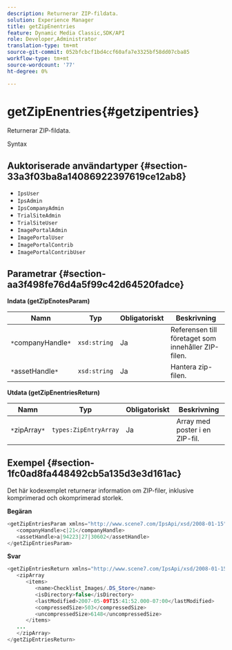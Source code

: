 ```yaml
---
description: Returnerar ZIP-fildata.
solution: Experience Manager
title: getZipEnentries
feature: Dynamic Media Classic,SDK/API
role: Developer,Administrator
translation-type: tm+mt
source-git-commit: 052bfcbcf1bd4ccf60afa7e3325bf58dd07cba85
workflow-type: tm+mt
source-wordcount: '77'
ht-degree: 0%

---
```



# getZipEnentries{#getzipentries}

Returnerar ZIP-fildata.

Syntax

## Auktoriserade användartyper {#section-33a3f03ba8a14086922397619ce12ab8}

* `IpsUser`
* `IpsAdmin`
* `IpsCompanyAdmin`
* `TrialSiteAdmin`
* `TrialSiteUser`
* `ImagePortalAdmin`
* `ImagePortalUser`
* `ImagePortalContrib`
* `ImagePortalContribUser`

## Parametrar {#section-aa3f498fe76d4a5f99c42d64520fadce}

**Indata (getZipEnotesParam)**

| Namn | Typ | Obligatoriskt | Beskrivning |
|---|---|---|---|
| `*`companyHandle`*` | `xsd:string` | Ja | Referensen till företaget som innehåller ZIP-filen. |
| `*`assetHandle`*` | `xsd:string` | Ja | Hantera zip-filen. |

**Utdata (getZipEnentriesReturn)**

| Namn | Typ | Obligatoriskt | Beskrivning |
|---|---|---|---|
| `*`zipArray`*` | `types:ZipEntryArray` | Ja | Array med poster i en ZIP-fil. |

## Exempel {#section-1fc0ad8fa448492cb5a135d3e3d161ac}

Det här kodexemplet returnerar information om ZIP-filer, inklusive komprimerad och okomprimerad storlek.

**Begäran**

```java
<getZipEntriesParam xmlns="http://www.scene7.com/IpsApi/xsd/2008-01-15">
   <companyHandle>c|21</companyHandle>
   <assetHandle>a|94223|27|30602</assetHandle>
</getZipEntriesParam>
```

**Svar**

```java
<getZipEntriesReturn xmlns="http://www.scene7.com/IpsApi/xsd/2008-01-15">
   <zipArray
      <items>
         <name>Checklist_Images/.DS_Store</name>
         <isDirectory>false</isDirectory>
         <lastModified>2007-05-09T15:41:52.000-07:00</lastModified>
         <compressedSize>503</compressedSize>
         <uncompressedSize>6148</uncompressedSize>
      </items>
   ...
   </zipArray>
</getZipEntriesReturn>
```

